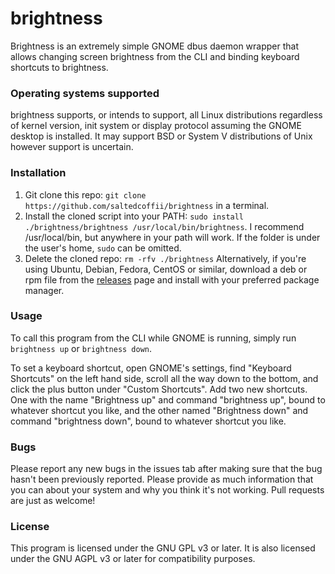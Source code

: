 # brightness
Brightness is an extremely simple GNOME dbus daemon wrapper that allows changing screen brightness from the CLI and binding keyboard shortcuts to brightness.

### Operating systems supported
brightness supports, or intends to support, all Linux distributions regardless of kernel version, init system or display protocol assuming the GNOME desktop is installed. It may support BSD or System V distributions of Unix however support is uncertain.

### Installation
1. Git clone this repo: `git clone https://github.com/saltedcoffii/brightness` in a terminal.
2. Install the cloned script into your PATH: `sudo install ./brightness/brightness /usr/local/bin/brightness`. I recommend /usr/local/bin, but anywhere in your path will work. If the folder is under the user's home, `sudo` can be omitted.
3. Delete the cloned repo: `rm -rfv ./brightness`
Alternatively, if you're using Ubuntu, Debian, Fedora, CentOS or similar, download a deb or rpm file from the [releases](https://github.com/saltedcoffii/brightness/) page and install with your preferred package manager.

### Usage
To call this program from the CLI while GNOME is running, simply run `brightness up` or `brightness down`.

To set a keyboard shortcut, open GNOME's settings, find "Keyboard Shortcuts" on the left hand side, scroll all the way down to the bottom, and click the plus button under "Custom Shortcuts". Add two new shortcuts. One with the name "Brightness up" and command "brightness up", bound to whatever shortcut you like, and the other named "Brightness down" and command "brightness down", bound to whatever shortcut you like.

### Bugs
Please report any new bugs in the issues tab after making sure that the bug hasn't been previously reported. Please provide as much information that you can about your system and why you think it's not working. Pull requests are just as welcome!

### License
This program is licensed under the GNU GPL v3 or later. It is also licensed under the GNU AGPL v3 or later for compatibility purposes.
